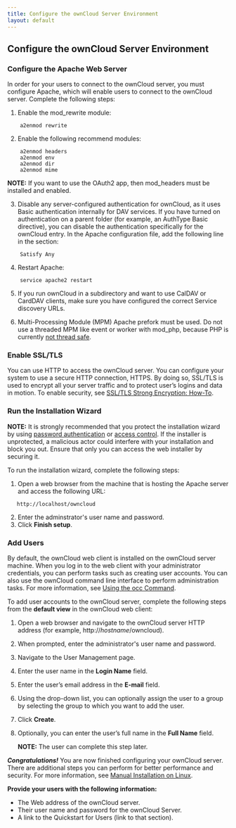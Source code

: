```yaml
---
title: Configure the ownCloud Server Environment
layout: default
---
```


## Configure the ownCloud Server Environment
### Configure the Apache Web Server
In order for your users to connect to the ownCloud server, you must configure Apache, which will enable users to connect to the ownCloud server. Complete the following steps:
1. Enable the mod_rewrite module:
```
    a2enmod rewrite
```
2. Enable the following recommend modules:
```
    a2enmod headers
    a2enmod env
    a2enmod dir
    a2enmod mime
```
   **NOTE:** If you want to use the OAuth2 app, then mod_headers must be installed and enabled.
   
3. Disable any server-configured authentication for ownCloud, as it uses Basic authentication internally for DAV services. If you have turned on authentication on a parent folder (for example, an AuthType Basic directive), you can disable the authentication specifically for the ownCloud entry. In the Apache configuration file, add the following line in the section:
```
    Satisfy Any
```
4. Restart Apache:
```
    service apache2 restart
```
5. If you run ownCloud in a subdirectory and want to use CalDAV or CardDAV clients, make sure you have configured the correct Service discovery URLs.

6. Multi-Processing Module (MPM) Apache prefork must be used. Do not use a threaded MPM like event or worker with mod_php, because PHP is currently [not thread safe](https://secure.php.net/manual/en/install.unix.apache2.php).

### Enable SSL/TLS 
You can use HTTP to access the ownCloud server. You can configure your system to use a secure HTTP connection, HTTPS. By doing so, SSL/TLS is used to encrypt all your server traffic and to protect user’s logins and data in motion. To enable security, see [SSL/TLS Strong Encryption: How-To](https://httpd.apache.org/docs/2.4/ssl/ssl_howto.html).

### Run the Installation Wizard
**NOTE:** It is strongly recommended that you protect the installation wizard by using [password authentication](https://cwiki.apache.org/confluence/display/httpd/PasswordBasicAuth) or [access control](https://httpd.apache.org/docs/2.4/howto/access.html). If the installer is unprotected, a malicious actor could interfere with your installation and block you out. Ensure that only you can access the web installer by securing it.

To run the installation wizard, complete the following steps:
1. Open a web browser from the machine that is hosting the Apache server and access the following URL:
```
   http://localhost/owncloud
```
2. Enter the adminstrator's user name and password.
3. Click **Finish setup**.

### Add Users
By default, the ownCloud web client is installed on the ownCloud server machine. When you log in to the web client with your administrator credentials, you can perform tasks such as creating user accounts. You can also use the ownCloud command line interface to perform administration tasks. For more information, see [Using the occ Command](https://doc.owncloud.com/server/10.2/admin_manual/configuration/server/occ_command.html).

To add user accounts to the ownCloud server, complete the following steps from the **default view** in the ownCloud web client:
1. Open a web browser and navigate to the ownCloud server HTTP address (for example, http://*hostname*/owncloud).

2. When prompted, enter the administrator's user name and password.

3. Navigate to the User Management page.

4. Enter the user name in the **Login Name** field.

5. Enter the user’s email address in the **E-mail** field.

6. Using the drop-down list, you can optionally assign the user to a group by selecting the group to which you want to add the user.

7. Click **Create**.

8. Optionally, you can enter the user’s full name in the **Full Name** field. 
   
   **NOTE:** The user can complete this step later. 

***Congratulations!*** You are now finished configuring your ownCloud server. There are additional steps you can perform for better performance and security. For more information, see [Manual Installation on Linux](https://doc.owncloud.org/server/10.2/admin_manual/installation/manual_installation.html). 

**Provide your users with the following information:**
* The Web address of the ownCloud server.
* Their user name and password for the ownCloud Server.
* A link to the Quickstart for Users (link to that section). 
